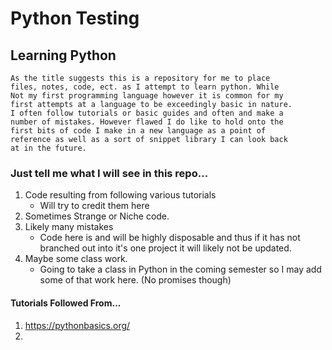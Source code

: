 # Python Testing
## Learning Python
	As the title suggests this is a repository for me to place
	files, notes, code, ect. as I attempt to learn python. While 
	Not my first programming language however it is common for my
	first attempts at a language to be exceedingly basic in nature.
	I often follow tutorials or basic guides and often and make a 
	number of mistakes. However flawed I do like to hold onto the
	first bits of code I make in a new language as a point of 
	reference as well as a sort of snippet library I can look back 
	at in the future.


### Just tell me what I will see in this repo...  
1. Code resulting from following various tutorials
	+ Will try to credit them here
2. Sometimes Strange or Niche code.
3. Likely many mistakes
	* Code here is and will be highly disposable and thus if it has not branched out into it's one project it will likely not be updated.
4. Maybe some class work.
    + Going to take a class in Python in the coming semester so I may add some of that work here. (No promises though)

#### Tutorials Followed From...
1. https://pythonbasics.org/
2. 